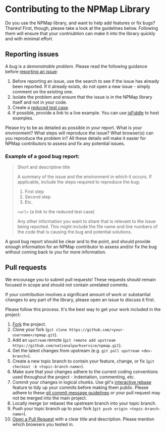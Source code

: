 # Contributing to the NPMap Library

Do you use the NPMap library, and want to help add features or fix bugs? Thanks! First, though, please take a look at the guidelines below. Following them will ensure that your contriubtion can make it into the library quickly and with minimal effort.

## Reporting issues

A bug is a _demonstrable problem_. Please read the following guidance before [reporting an issue](https://github.com/nationalparkservice/npmap/issues/):

1. Before reporting an issue, use the search to see if the issue has already been reported. If it already exists, do not open a new issue - simply comment on the existing one.
2. Isolate the problem and ensure that the issue is in the NPMap library itself and not in your code.
3. Create a [reduced test case](http://css-tricks.com/6263-reduced-test-cases/).
4. If possible, provide a link to a live example. You can use [jsFiddle](http://jsfiddle.net) to host examples.

Please try to be as detailed as possible in your report. What is your environment? What steps will reproduce the issue? What browser(s) can you reproduce the problem in? All these details will make it easier for NPMap contributors to assess and fix any potential issues.

### Example of a good bug report:

> Short and descriptive title
>
> A summary of the issue and the environment in which it occurs. If applicable, include the steps required to reproduce the bug:
>
> 1. First step
> 2. Second step
> 3. Etc.
>
> `<url>` (a link to the reduced test case)
>
> Any other information you want to share that is relevant to the issue being reported. This might include the file name and line numbers of the code that is causing the bug and potential solutions.

A good bug report should be clear and to the point, and should provide enough information for an NPMap contributor to assess and/or fix the bug without coming back to you for more information.

## Pull requests

We encourage you to submit pull requests! These requests should remain focused in scope and should not contain unrelated commits.

If your contribution involves a significant amount of work or substantial changes to any part of the library, please open an issue to discuss it first.

Please follow this process. It's the best way to get your work included in the project:

1. [Fork](http://help.github.com/fork-a-repo/) the project.
2. Clone your fork (`git clone https://github.com/<your-username>/npmap.git`).
3. Add an `upstream` remote (`git remote add upstream https://github.com/nationalparkservice/npmap.git`).
4. Get the latest changes from upstream (e.g. `git pull upstream <dev-branch>`).
5. Create a new topic branch to contain your feature, change, or fix (`git checkout -b <topic-branch-name>`).
6. Make sure that your changes adhere to the current coding conventions used throughout the project - indentation, commenting, etc.
7. Commit your changes in logical chunks. Use git's [interactive rebase](https://help.github.com/articles/interactive-rebase) feature to tidy up your commits before making them public. Please adhere to these [git commit message guidelines](http://tbaggery.com/2008/04/19/a-note-about-git-commit-messages.html) or your pull request may not be merged into the main project.
8. Locally merge (or rebase) the upstream branch into your topic branch.
9. Push your topic branch up to your fork (`git push origin <topic-branch-name>`).
10. [Open a Pull Request](http://help.github.com/send-pull-requests/) with a clear title and description. Please mention which browsers you tested in.